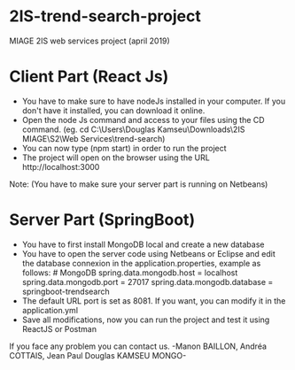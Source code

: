 # 2IS-trend-search-project
MIAGE 2IS web services project (april 2019)


# Client Part (React Js) 

- You have to make sure to have nodeJs installed in your computer. If you don't have it installed, you can download it online.
- Open the node Js command and access to your files using the CD command. (eg. cd C:\Users\Douglas Kamseu\Downloads\2IS MIAGE\S2\Web Services\trend-search)
- You can now type (npm start) in order to run the project
- The project will open on the browser using the URL http://localhost:3000

Note: (You have to make sure your server part is running on Netbeans)


# Server Part (SpringBoot) 

- You have to first install MongoDB local and create a new database 
- You have to open the server code using Netbeans or Eclipse and edit the database connexion in the application.properties, example as follows:
        # MongoDB
        spring.data.mongodb.host     = localhost
        spring.data.mongodb.port     = 27017
        spring.data.mongodb.database = springboot-trendsearch
- The default URL port is set as 8081. If you want, you can modify it in the application.yml
- Save all modifications, now you can run the project and test it using ReactJS or Postman

If you face any problem you can contact us.
-Manon BAILLON, Andréa COTTAIS, Jean Paul Douglas KAMSEU MONGO-
